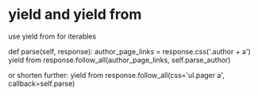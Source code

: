 # yield and yield from
use yield from for iterables

def parse(self, response):
        author_page_links = response.css('.author + a')
        yield from response.follow_all(author_page_links, self.parse_author)

or shorten further:
yield from response.follow_all(css='ul.pager a', callback=self.parse)